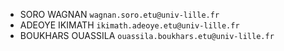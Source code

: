 - SORO 		WAGNAN	`wagnan.soro.etu@univ-lille.fr`
- ADEOYE 	IKIMATH `ikimath.adeoye.etu@univ-lille.fr`
- BOUKHARS 	OUASSILA `ouassila.boukhars.etu@univ-lille.fr`
